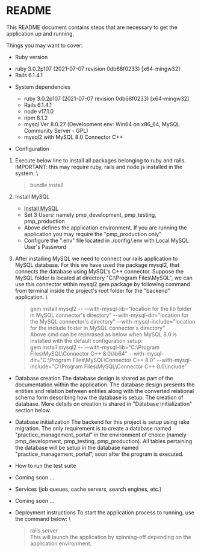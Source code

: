 # README

This README document contains steps that are necessary to get the application up and running.

Things you may want to cover:

* Ruby version
- ruby 3.0.2p107 (2021-07-07 revision 0db68f0233) \[x64-mingw32\]
- Rails 6.1.4.1

* System dependencies
    - ruby 3.0.2p107 (2021-07-07 revision 0db68f0233) \[x64-mingw32\]
    - Rails 6.1.4.1
    - node v17.1.0
    - npm 8.1.2
    - mysql  Ver 8.0.27 (Development env: Win64 on x86_64, MySQL Community Server - GPL)
    - mysql2 with MySQL 8.0 Connector C++

* Configuration
1. Execute below line to install all packages belonging to ruby and rails. \
IMPORTANT: this may require ruby, rails and node.js installed in the system. \
    > bundle install
2. Install MySQL
    - [Install MySQL](https://dev.mysql.com/downloads/installer/)
    - Set 3 Users: namely pmp_development, pmp_testing, pmp_production
    - Above defines the application environment. If you are running the application you may require the "pmp_production only"
    - Configure the ".env" file located in ./config/.env with Local MySQL User's Password

3. After installing MySQL we need to connect our rails application to MySQL database. For this we have used the package mysql2, that connects the database using MySQL's C++ connector. Suppose the MySQL folder is located at directory "C:\Program Files\MySQL", we can use this connector within mysql2 gem package by following command from terminal inside the project's root folder for the "backend" application. \
    > gem install mysql2 -- --with-mysql-lib="location for the lib folder in MySQL connector's directory" --with-mysql-dir="location for the MySQL connector's directory" --with-mysql-include="location for the include folder in MySQL connector's directory" \
Above cmd can be rephrased as below when MySQL 8.0 is installed with the default configuration setup: \
    > gem install mysql2 -- --with-mysql-lib="C:\Program Files\MySQL\Connector C++ 8.0\lib64" --with-mysql-dir="C:\Program Files\MySQL\Connector C++ 8.0" --with-mysql-include="C:\Program Files\MySQL\Connector C++ 8.0\include"


* Database creation
The database design is shared as part of the documentation within the application. The database design presents the entities and relation between entities along with the converted relational schema form describing how the database is setup. The creation of database. More details on creation is shared in "Database initialization" section below.

* Database initialization
The backend for this project is setup using rake migration. The only requirement is to create a database named "practice_management_portal" in the environment of choice (namely pmp_development, pmp_testing, pmp_production). All tables pertaining the database will be setup in the database named "practice_management_portal", soon after the program is executed. 

* How to run the test suite
- Coming soon ...

* Services (job queues, cache servers, search engines, etc.)
- Coming soon ...

* Deployment instructions
To start the application process to running, use the command below: \
    > rails server \
This will launch the application by spinning-off depending on the application environment.
